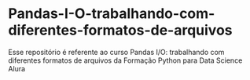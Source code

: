 # Pandas-I-O-trabalhando-com-diferentes-formatos-de-arquivos
Esse repositório é referente ao curso Pandas I/O: trabalhando com diferentes formatos de arquivos da Formação Python para Data Science Alura
